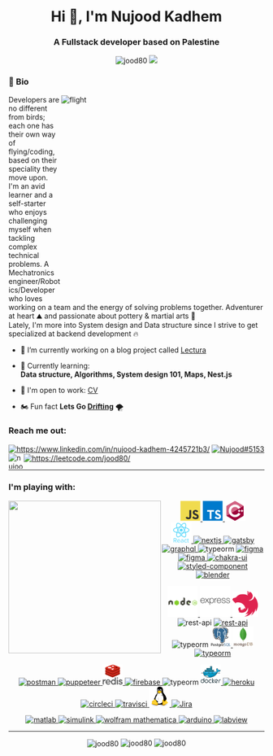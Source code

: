<h1 align="center">Hi 👋, I'm Nujood Kadhem</h1>
<h3 align="center">A Fullstack developer based on Palestine</h3>

<p align="middle">
 <img src="https://komarev.com/ghpvc/?username=jood80&label=Profile%20views&color=0e75b6&style=flat" alt="jood80" />
 <img src ="https://badges.pufler.dev/years/jood80" /> 
</p>
 

### 📝 Bio
 
 <a href="https://tabletopwhale.com/2014/09/29/flight-videos-deconstructed.html" target="_blank" rel="noreferrer"> <img src="https://www.basicknowledge101.com/photos/2015/flight%20deconstructed.gif" alt="flight" width="400" height="400" align="right"/> </a>
  Developers are no different from birds; each one has their own way of flying/coding, based on their speciality they move upon.
  <br/> I'm an avid learner and a self-starter who enjoys challenging myself when tackling complex technical problems. A Mechatronics engineer/Robotics/Developer who loves working on a team and the energy of solving problems together. Adventurer at heart ⛰️ and passionate about pottery & martial arts 🥷 <br/>
Lately, I'm more into System design and Data structure since I strive to get specialized at backend development :fire:

- 🔭 I’m currently working on a blog project called [Lectura](https://github.com/Survival-DEV/blog-backend)

- 🌱 Currently learning: <br/>
   **Data structure, Algorithms, System design 101, Maps, Nest.js**

- 📄 I'm open to work: [CV](https://drive.google.com/file/d/18W9rgYLHcXwrXjgtWv0w-B1rup593LLs/view?usp=sharing)

- :motorcycle:	Fun fact **Lets Go [Drifting](https://www.youtube.com/watch?v=opsmd5yuBF0)** 🌪️ 


<h3 align="left">Reach me out:</h3>
<p align="left">
<a href="https://linkedin.com/in/nujood-kadhem-4245721b3/" target="blank"><img align="center" src="https://upload.wikimedia.org/wikipedia/commons/c/ca/LinkedIn_logo_initials.png" alt="https://www.linkedin.com/in/nujood-kadhem-4245721b3/" height="22" width="22" /></a>
<a href="https://discord.gg/Nujood#5153" target="blank"><img align="center" src="https://raw.githubusercontent.com/rahuldkjain/github-profile-readme-generator/master/src/images/icons/Social/discord.svg" alt="Nujood#5153" height="30" width="40" /></a>
<a href="https://www.leetcode.com/jood80/" target="blank"><img align="center" src="https://raw.githubusercontent.com/rahuldkjain/github-profile-readme-generator/master/src/images/icons/Social/leet-code.svg" alt="https://leetcode.com/jood80/" height="30" width="30" /></a>
<a href="https://mail.google.com/mail/u/0/?view=cm&amp;fs=1&amp;tf=1&amp;source=mailto&amp;su=subject+message&amp;to=shawar.nujood@gmail.com" rel="nofollow">
 <img align="left" alt="nujood|gmail" width="30" height="30" src="https://upload.wikimedia.org/wikipedia/commons/thumb/8/8c/Gmail_Icon_%282013-2020%29.svg/2048px-Gmail_Icon_%282013-2020%29.svg.png" data-canonical-src="https://i.imgur.com/kn7FfLZ.png" style="max-width: 100%;">
 </a>
</p>

 ----
<span>
<h3 align="left">I'm playing with:</h3> 
 <img align="left" src="https://media4.giphy.com/media/wrWQtb0qxUV0FxbYgU/giphy.gif?cid=790b7611668e11713a9aa5cb8ef30f16f2d637536fc4d0e5&rid=giphy.gif&ct=g" width="300" height="300"/>
</span>
<div align="middle" >
  <a href="https://developer.mozilla.org/en-US/docs/Web/JavaScript" target="_blank" rel="noreferrer"> <img src="https://raw.githubusercontent.com/devicons/devicon/master/icons/javascript/javascript-original.svg" alt="javascript" width="40" height="40"/> </a> 
 <a href="https://www.typescriptlang.org/" target="_blank" rel="noreferrer"> <img src="https://raw.githubusercontent.com/devicons/devicon/master/icons/typescript/typescript-original.svg" alt="typescript" width="40" height="40"/> </a>
 <a href="https://www.w3schools.com/cpp/" target="_blank" rel="noreferrer"> <img src="https://raw.githubusercontent.com/devicons/devicon/master/icons/cplusplus/cplusplus-original.svg" alt="cplusplus" width="40" height="40"/> </a>
</div>

<div align="middle">
  <a href="https://reactjs.org/" target="_blank" rel="noreferrer"> <img src="https://raw.githubusercontent.com/devicons/devicon/master/icons/react/react-original-wordmark.svg" alt="react" width="40" height="40"/> </a>
   <a href="https://nextjs.org/" target="_blank" rel="noreferrer"> <img src="https://cdn.worldvectorlogo.com/logos/nextjs-2.svg" alt="nextjs" width="40" height="40"/> </a>
  <a href="https://www.gatsbyjs.com/" target="_blank" rel="noreferrer"> <img src="https://www.vectorlogo.zone/logos/gatsbyjs/gatsbyjs-icon.svg" alt="gatsby" width="40" height="40"/> </a> 
  <a href="https://graphql.org" target="_blank" rel="noreferrer">
    <img src="https://www.vectorlogo.zone/logos/graphql/graphql-icon.svg" alt="graphql" width="40" height="40"/> 
  </a> 
 <img src="https://upload.wikimedia.org/wikipedia/commons/5/58/Location_arithmetic_vertical.svg" alt="typeorm" width="20" height="40"/>
  <a href="https://www.figma.com/" target="_blank" rel="noreferrer"> 
  <img src="https://www.vectorlogo.zone/logos/figma/figma-icon.svg" alt="figma" width="40" height="40"/> 
  </a>
   <a href="https://mui.com/" target="_blank" rel="noreferrer"> 
  <img src="https://v4.material-ui.com/static/logo.png" alt="figma" width="40" height="40"/> 
  </a>
 <a href="https://chakra-ui.com/" target="_blank" rel="noreferrer"> 
  <img src="https://www.coffeeclass.io/logos/chakra-ui.png" alt="chakra-ui" width="40" height="40"/> 
  </a>
  <a href="https://styled-components.com/" target="_blank" rel="noreferrer"> 
  <img src="https://cdn-media-1.freecodecamp.org/images/1*p1TndLk3UsGPBsM7qHPZIw.png" alt="styled-component" width="40" height="40"/> 
  </a>
  <a href="https://www.blender.org/" target="_blank" rel="noreferrer"> <img src="https://download.blender.org/branding/community/blender_community_badge_white.svg" alt="blender" width="50" height="60"/> </a>
 
<a href="https://nodejs.org" target="_blank" rel="noreferrer"> <img src="https://raw.githubusercontent.com/devicons/devicon/master/icons/nodejs/nodejs-original-wordmark.svg" alt="nodejs" width="60" height="60"/> </a>
  <a href="https://expressjs.com" target="_blank" rel="noreferrer"> <img src="https://raw.githubusercontent.com/devicons/devicon/master/icons/express/express-original-wordmark.svg" alt="express" width="60" height="60"/> </a>
  <a href="https://nestjs.com/" target="_blank" rel="noreferrer">
   <img src="https://raw.githubusercontent.com/devicons/devicon/master/icons/nestjs/nestjs-plain.svg" alt="nestjs" width="50" height="50"/> 
 </a> 
   <img src="https://cdn.changelog.com/uploads/icons/topics/kJ/icon_large.png?v=63683332430" alt="rest-api" width="50" height="50"/>
  <a href="https://sendgrid.com/" target="_blank" rel="noreferrer">
   <img src="https://seeklogo.com/images/S/sendgrid-logo-7574E52082-seeklogo.com.png" alt="rest-api" width="35" height="35"/>
  </a>
 <img src="https://upload.wikimedia.org/wikipedia/commons/5/58/Location_arithmetic_vertical.svg" alt="typeorm" width="20" height="40"/>
 <a href="https://www.postgresql.org" target="_blank" rel="noreferrer"> 
  <img src="https://raw.githubusercontent.com/devicons/devicon/master/icons/postgresql/postgresql-original-wordmark.svg" alt="postgresql" width="40" height="40"/>
 </a> 
<a href="https://www.mongodb.com/" target="_blank" rel="noreferrer"> <img src="https://raw.githubusercontent.com/devicons/devicon/master/icons/mongodb/mongodb-original-wordmark.svg" alt="mongodb" width="40" height="40"/>
 </a>
 <a href="https://typeorm.io/" target="_blank" rel="noreferrer"> <img src="https://avatars.githubusercontent.com/u/20165699?s=200&v=4" alt="typeorm" width="40" height="40"/> </a> 

</div> 
  <div align="middle">
 <a href="https://postman.com" target="_blank" rel="noreferrer"> 
    <img src="https://www.vectorlogo.zone/logos/getpostman/getpostman-icon.svg" alt="postman" width="40" height="40"/> 
  </a>
    <a href="https://github.com/puppeteer/puppeteer" target="_blank" rel="noreferrer">
    <img src="https://www.vectorlogo.zone/logos/pptrdev/pptrdev-official.svg" alt="puppeteer" width="40" height="40"/>
  </a>
  <a href="https://redis.io" target="_blank" rel="noreferrer"> 
    <img src="https://raw.githubusercontent.com/devicons/devicon/master/icons/redis/redis-original-wordmark.svg" alt="redis" width="40" height="40"/>
  </a>
   <a href="https://firebase.google.com/" target="_blank" rel="noreferrer"> 
    <img src="https://www.vectorlogo.zone/logos/firebase/firebase-icon.svg" alt="firebase" width="40" height="40"/>
  </a>
 <img src="https://upload.wikimedia.org/wikipedia/commons/5/58/Location_arithmetic_vertical.svg" alt="typeorm" width="20" height="40"/>
  <a href="https://www.docker.com/" target="_blank" rel="noreferrer">
    <img src="https://raw.githubusercontent.com/devicons/devicon/master/icons/docker/docker-original-wordmark.svg" alt="docker" width="40" height="40"/>
  </a>
   <a href="https://heroku.com" target="_blank" rel="noreferrer">
   <img src="https://www.vectorlogo.zone/logos/heroku/heroku-icon.svg" alt="heroku" width="40" height="40"/> 
  </a>
  <a href="https://circleci.com" target="_blank" rel="noreferrer">
  <img src="https://www.vectorlogo.zone/logos/circleci/circleci-icon.svg" alt="circleci" width="40" height="40"/> </a> 
    <a href="https://travis-ci.org" target="_blank" rel="noreferrer"> <img src="https://www.vectorlogo.zone/logos/travis-ci/travis-ci-icon.svg" alt="travisci" width="40" height="40"/>
  </a> 
  <a href="https://www.linux.org/" target="_blank" rel="noreferrer"> 
   <img src="https://raw.githubusercontent.com/devicons/devicon/master/icons/linux/linux-original.svg" alt="linux" width="40" height="40"/> 
  </a> 
  <a href="https://www.atlassian.com/software/jira" target="_blank" rel="noreferrer"> 
   <img src="https://cdn.icon-icons.com/icons2/2699/PNG/512/atlassian_jira_logo_icon_170511.png" alt="Jira" width="40" height="40"/> 
  </a> 
 </p>
 <a href="https://www.mathworks.com/" target="_blank" rel="noreferrer">
    <img src="https://upload.wikimedia.org/wikipedia/commons/thumb/2/21/Matlab_Logo.png/800px-Matlab_Logo.png" alt="matlab" width="40" height="40"/>
  </a>
  <a href="https://www.mathworks.com/products/simulink.html#:~:text=Simulink%20is%20a%20block%20diagram,and%20deploy%20without%20writing%20code." target="_blank" rel="noreferrer">
    <img src="https://upload.wikimedia.org/wikipedia/en/3/36/Simulink_Logo_%28non-wordmark%29.png" alt="simulink" width="40" height="40"/>
  </a>
  <a href="https://www.wolfram.com/mathematica/" target="_blank" rel="noreferrer">
    <img src="https://icon-library.com/images/wolfram-alpha-icon/wolfram-alpha-icon-17.jpg" alt="wolfram mathematica" width="40" height="40"/>
  </a>
  <a href="https://www.arduino.cc/" target="_blank" rel="noreferrer">
    <img src="https://cdn.worldvectorlogo.com/logos/arduino-1.svg" alt="arduino" width="40" height="40"/> 
  </a> 
  <a href="https://www.ni.com/en-us/shop/labview.html" target="_blank" rel="noreferrer">
    <img src="https://mpng.subpng.com/20180330/tde/kisspng-labview-national-instruments-computer-software-com-techno-5abed8a3651b60.5227293315224567394141.jpg" alt="labview" width="40" height="40"/>
  </a> 
</div>
 
-----
<p align="middle"><img align="center" src="https://github-readme-streak-stats.herokuapp.com/?user=jood80&" alt="jood80" />
 <img  src="https://github-readme-stats.vercel.app/api?username=jood80&show_icons=true&locale=en" alt="jood80" />
 <img  src="https://github-readme-stats.vercel.app/api/top-langs?username=jood80&show_icons=true&locale=en&layout=compact" alt="jood80" />
</p>


